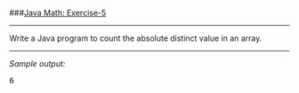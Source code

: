 ###[Java Math: Exercise-5](https://www.w3resource.com/java-exercises/math/java-math-exercise-5.php)
***
<p>Write a Java program to count the absolute distinct value in an array.</p>

***
_Sample output:_
<pre class="output">
6
</pre>